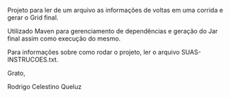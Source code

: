 Projeto para ler de um arquivo as informações de voltas em uma corrida e gerar o Grid final.

Utilizado Maven para gerenciamento de dependências e geração do Jar final assim como execução do mesmo.

Para informações sobre como rodar o projeto, ler o arquivo SUAS-INSTRUCOES.txt.

Grato,

Rodrigo Celestino Queluz
